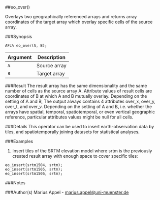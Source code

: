 ##eo_over()

Overlays two geographically referenced arrays and returns array coordinates of the target array which overlay specific cells of the source array.


###Synopsis
```
AFL% eo_over(A, B);
```

Argument   | Description 
--------   | ------------
`A`        | Source array
`B`        | Target array


###Result
The result array has the same dimensionality and the same number of cells as the source array A.
Attribute values of result cells are coordinates of B at which A and B mutually overlay. Depending on the setting of A and B,
The output always contains 4 attributes over_x, over_y, over_t, and over_v. 
Depending on the setting of A and B, i.e. whether the arrays  have spatial, temporal, spatiotemporal, 
or even vertical geographic reference, particular attributes values might be null for all cells.


###Details
This operator can be used to insert earth-observation data by tiles, and spatiotemporally joining datasets for statistical analyses.



###Examples
1. Insert tiles of the SRTM elevation model where srtm is the previously created result array with enough space to cover specific tiles: 
```
eo_insert(srtm1504, srtm);
eo_insert(srtm1505, srtm);
eo_insert(srtm1506, srtm);
```




###Notes

###Author(s)
Marius Appel - <marius.appel@uni-muenster.de>
